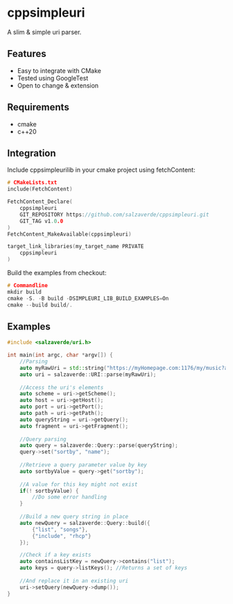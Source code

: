 # cppsimpleuri
A slim & simple uri parser.

## Features
- Easy to integrate with CMake
- Tested using GoogleTest
- Open to change & extension

## Requirements
- cmake
- c++20

## Integration
Include cppsimpleurilib in your cmake project using fetchContent:
```cpp
# CMakeLists.txt
include(FetchContent)

FetchContent_Declare(
    cppsimpleuri
    GIT_REPOSITORY https://github.com/salzaverde/cppsimpleuri.git
    GIT_TAG v1.0.0
)
FetchContent_MakeAvailable(cppsimpleuri)

target_link_libraries(my_target_name PRIVATE
    cppsimpleuri
)
```

Build the examples from checkout:
```cpp
# Commandline
mkdir build
cmake -S. -B build -DSIMPLEURI_LIB_BUILD_EXAMPLES=On
cmake --build build/.
```

## Examples
```cpp
#include <salzaverde/uri.h>

int main(int argc, char *argv[]) {
    //Parsing
    auto myRawUri = std::string("https://myHomepage.com:1176/my/music?added=last#artist=rhcp");
    auto uri = salzaverde::URI::parse(myRawUri);
    
    //Access the uri's elements
    auto scheme = uri->getScheme();
    auto host = uri->getHost();
    auto port = uri->getPort();
    auto path = uri->getPath();
    auto queryString = uri->getQuery();
    auto fragment = uri->getFragment();
    
    //Query parsing
	auto query = salzaverde::Query::parse(queryString);
    query->set("sortby", "name");
    
    //Retrieve a query parameter value by key
    auto sortbyValue = query->get("sortby");
    
    //A value for this key might not exist
    if(! sortbyValue) {
        //Do some error handling
    }
       
    //Build a new query string in place
    auto newQuery = salzaverde::Query::build({
        {"list", "songs"},
        {"include", "rhcp"}
    });

    //Check if a key exists
    auto containsListKey = newQuery->contains("list");
    auto keys = query->listKeys(); //Returns a set of keys
    
    //And replace it in an existing uri
    uri->setQuery(newQuery->dump());
}
```
